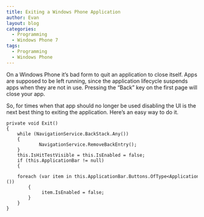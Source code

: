 ```yaml
---
title: Exiting a Windows Phone Application
author: Evan
layout: blog
categories:
  - Programming
  - Windows Phone 7
tags:
  - Programming
  - Windows Phone
---
```

On a Windows Phone it&#8217;s bad form to quit an application to close itself. Apps are supposed to be left running, since the application lifecycle suspends apps when they are not in use. Pressing the &#8220;Back&#8221; key on the first page will close your app.

So, for times when that app should no longer be used disabling the UI is the next best thing to exiting the application. Here&#8217;s an easy way to do it.

```
private void Exit()
{
    while (NavigationService.BackStack.Any())
    {
            NavigationService.RemoveBackEntry();
    }
    this.IsHitTestVisible = this.IsEnabled = false;
    if (this.ApplicationBar != null)
    {
	    foreach (var item in this.ApplicationBar.Buttons.OfType<ApplicationBarIconButton>())
	    {
		     item.IsEnabled = false;
        }
    }
}
```